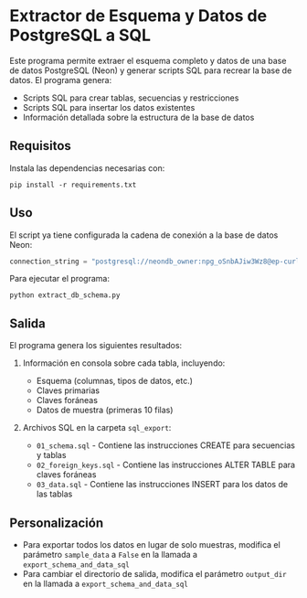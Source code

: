 # Extractor de Esquema y Datos de PostgreSQL a SQL

Este programa permite extraer el esquema completo y datos de una base de datos PostgreSQL (Neon) y generar scripts SQL para recrear la base de datos. El programa genera:

- Scripts SQL para crear tablas, secuencias y restricciones
- Scripts SQL para insertar los datos existentes
- Información detallada sobre la estructura de la base de datos

## Requisitos

Instala las dependencias necesarias con:

```
pip install -r requirements.txt
```

## Uso

El script ya tiene configurada la cadena de conexión a la base de datos Neon:

```python
connection_string = "postgresql://neondb_owner:npg_oSnbAJiw3Wz8@ep-curly-moon-a4xh55ke-pooler.us-east-1.aws.neon.tech/neondb?sslmode=require"
```

Para ejecutar el programa:

```
python extract_db_schema.py
```

## Salida

El programa genera los siguientes resultados:

1. Información en consola sobre cada tabla, incluyendo:
   - Esquema (columnas, tipos de datos, etc.)
   - Claves primarias
   - Claves foráneas
   - Datos de muestra (primeras 10 filas)

2. Archivos SQL en la carpeta `sql_export`:
   - `01_schema.sql` - Contiene las instrucciones CREATE para secuencias y tablas
   - `02_foreign_keys.sql` - Contiene las instrucciones ALTER TABLE para claves foráneas
   - `03_data.sql` - Contiene las instrucciones INSERT para los datos de las tablas

## Personalización

- Para exportar todos los datos en lugar de solo muestras, modifica el parámetro `sample_data` a `False` en la llamada a `export_schema_and_data_sql`
- Para cambiar el directorio de salida, modifica el parámetro `output_dir` en la llamada a `export_schema_and_data_sql` 